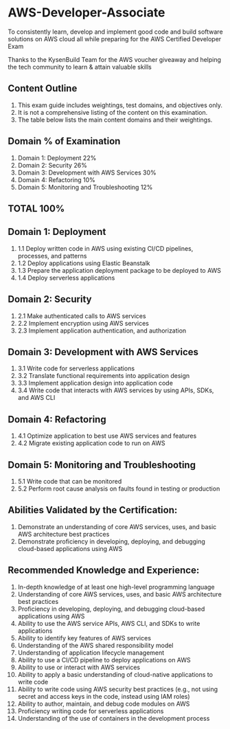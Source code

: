# AWS-Developer-Associate

To consistently learn, develop and implement good code and build software solutions on AWS cloud all while preparing for the AWS Certified Developer Exam

Thanks to the KysenBuild Team for the AWS voucher giveaway and helping the tech community to learn & attain valuable skills 

## Content Outline 
1. This exam guide includes weightings, test domains, and objectives only. 
1. It is not a comprehensive listing of the content on this examination. 
1. The table below lists the main content domains and their weightings. 
 
## Domain % of Examination

1. Domain 1: Deployment 22% 
1. Domain 2: Security 26% 
1. Domain 3: Development with AWS Services 30% 
1. Domain 4: Refactoring 10% 
1. Domain 5: Monitoring and Troubleshooting 12% 

## TOTAL 100% 
 
## Domain 1: Deployment  

1. 1.1 Deploy written code in AWS using existing CI/CD pipelines, processes, and patterns 
1. 1.2 Deploy applications using Elastic Beanstalk 
1. 1.3 Prepare the application deployment package to be deployed to AWS 
1. 1.4 Deploy serverless applications

## Domain 2: Security

1. 2.1 Make authenticated calls to AWS services 
1. 2.2 Implement encryption using AWS services
1. 2.3 Implement application authentication, and authorization

## Domain 3: Development with AWS Services  

1. 3.1 Write code for serverless applications 
1. 3.2 Translate functional requirements into application design 
1. 3.3 Implement application design into application code 
1. 3.4 Write code that interacts with AWS services by using APIs, SDKs, and AWS CLI 

## Domain 4: Refactoring  

1. 4.1 Optimize application to best use AWS services and features 
1. 4.2 Migrate existing application code to run on AWS 
 
## Domain 5: Monitoring and Troubleshooting

1. 5.1 Write code that can be monitored 
1. 5.2 Perform root cause analysis on faults found in testing or production 

## Abilities Validated by the Certification:

1. Demonstrate an understanding of core AWS services, uses, and basic AWS architecture best practices
1. Demonstrate proficiency in developing, deploying, and debugging cloud-based applications using AWS

## Recommended Knowledge and Experience:

1. In-depth knowledge of at least one high-level programming language
1. Understanding of core AWS services, uses, and basic AWS architecture best practices
1. Proficiency in developing, deploying, and debugging cloud-based applications using AWS
1. Ability to use the AWS service APIs, AWS CLI, and SDKs to write applications
1. Ability to identify key features of AWS services
1. Understanding of the AWS shared responsibility model
1. Understanding of application lifecycle management
1. Ability to use a CI/CD pipeline to deploy applications on AWS
1. Ability to use or interact with AWS services
1. Ability to apply a basic understanding of cloud-native applications to write code
1. Ability to write code using AWS security best practices (e.g., not using secret and access keys in the code, instead using IAM roles)
1. Ability to author, maintain, and debug code modules on AWS
1. Proficiency writing code for serverless applications
1. Understanding of the use of containers in the development process

